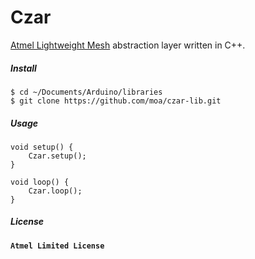 # Czar

[Atmel Lightweight Mesh](http://www.atmel.com/tools/lightweight_mesh.aspx) abstraction layer written in C++.

##### Install

```Shell
$ cd ~/Documents/Arduino/libraries
$ git clone https://github.com/moa/czar-lib.git
```

##### Usage

```Arduino
void setup() {
    Czar.setup();
}
    
void loop() {
    Czar.loop();
}
```

##### License

**`Atmel Limited License`**
